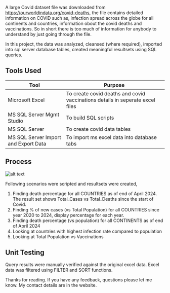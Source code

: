 A large Covid dataset file was downloaded from https://ourworldindata.org/covid-deaths, the file contains detailed information on COVID such as, infection spread across the globe for all continents and countries, information obout the covid deaths and vaccinations. So in short there is too much of information for anybody to understand by just going through the file. 

In this project, the data was analyzed, cleansed (where required), imported into sql server database tables, created meaningful resultsets using SQL queries.

## Tools Used

Tool | Purpose 
--- | --- 
Microsoft Excel | To create covid deaths and covid vaccinations details in seperate excel files 
MS SQL Server Mgmt Studio | To build SQL scripts
MS SQL Server | To create covid data tables 
MS SQL Server Import and Export Data | To import ms excel data into database tabs

## Process
![alt text](https://github.com/smvishnu/Covid-DataExploration-Sql/blob/main/Covid_Data_Exploration.png "Covid Data Exploration")

Following scenarios were scripted and resultsets were created,
1. Finding death percentage for all COUNTRIES as of end of April 2024. The result set shows Total_Cases vs Total_Deaths since the start of Covid.
2. Finding % of new cases (vs Total Population) for all COUNTRIES since year 2020 to 2024, display percentage for each year.
3. Finding death percentage (vs population) for all CONTINENTS as of end of April 2024
4. Looking at countries with highest infection rate compared to population
5. Looking at Total Population vs Vaccinations
    
## Unit Testing

Query results were manually verified against the original excel data. Excel data was filtered using FILTER and SORT functions.

Thanks for reading. If you have any feedback, questions please let me know. My contact details are in the website.
